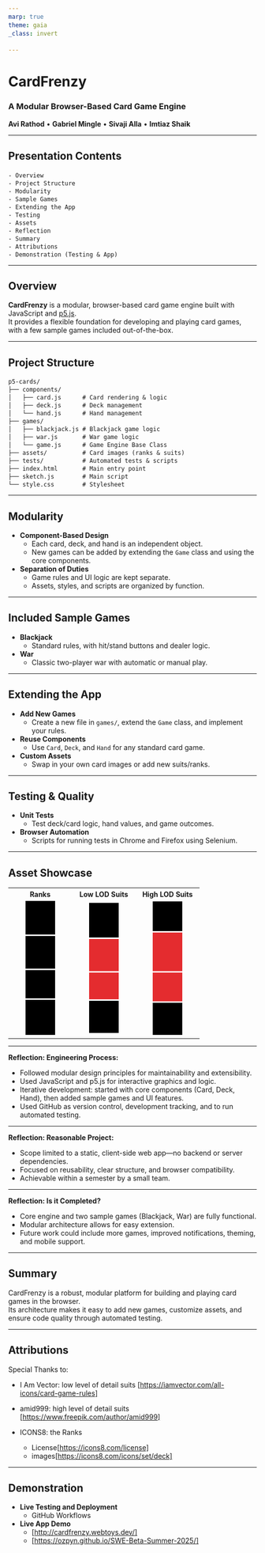```yaml
---
marp: true
theme: gaia
_class: invert

---
```


# CardFrenzy  
### A Modular Browser-Based Card Game Engine

**Avi Rathod** • **Gabriel Mingle** • **Sivaji Alla** • **Imtiaz Shaik**

---
<!-- footer: CardFrenzy : Sivaji -->
<!-- paginate: true -->

## Presentation Contents

```
- Overview
- Project Structure
- Modularity
- Sample Games
- Extending the App
- Testing
- Assets
- Reflection
- Summary
- Attributions
- Demonstration (Testing & App)
```

---
<!-- footer: CardFrenzy : Avi -->

## Overview

**CardFrenzy** is a modular, browser-based card game engine built with JavaScript and [p5.js](https://p5js.org/).  
It provides a flexible foundation for developing and playing card games, with a few sample games included out-of-the-box.

---

## Project Structure

```
p5-cards/
├── components/
│   ├── card.js      # Card rendering & logic
│   ├── deck.js      # Deck management
│   └── hand.js      # Hand management
├── games/
│   ├── blackjack.js # Blackjack game logic
│   ├── war.js       # War game logic
│   └── game.js      # Game Engine Base Class
├── assets/          # Card images (ranks & suits)
├── tests/           # Automated tests & scripts
├── index.html       # Main entry point
├── sketch.js        # Main script
└── style.css        # Stylesheet
```

---

## Modularity

- **Component-Based Design**  
  - Each card, deck, and hand is an independent object.
  - New games can be added by extending the `Game` class and using the core components.
- **Separation of Duties**  
  - Game rules and UI logic are kept separate.
  - Assets, styles, and scripts are organized by function.

---
<!-- footer: CardFrenzy : Gabriel -->


## Included Sample Games

- **Blackjack**  
  - Standard rules, with hit/stand buttons and dealer logic.
- **War**  
  - Classic two-player war with automatic or manual play.

---

## Extending the App

- **Add New Games**  
  - Create a new file in `games/`, extend the `Game` class, and implement your rules.
- **Reuse Components**  
  - Use `Card`, `Deck`, and `Hand` for any standard card game.
- **Custom Assets**  
  - Swap in your own card images or add new suits/ranks.

---

## Testing & Quality

- **Unit Tests**  
  - Test deck/card logic, hand values, and game outcomes.
- **Browser Automation**  
  - Scripts for running tests in Chrome and Firefox using Selenium.

---
<!-- footer: CardFrenzy : Sivaji -->

## Asset Showcase

<style>
  img.color-adjust {
    filter: brightness(0%);
  }

  img.color-adjust-red {
    filter: brightness(30%) sepia(100%) hue-rotate(310deg) saturate(700%) brightness(90%);
  }
</style>

<table width="100%">
  <tr>
    <th align="center">Ranks</th>
    <th align="center">Low LOD Suits</th>
    <th align="center">High LOD Suits</th>
  </tr>
  <tr>
    <td align="center" width="30%">
      <img src="p5-cards/assets/rank/king.png" width="60" class="color-adjust"/><br/>
      <img src="p5-cards/assets/rank/queen.png" width="60" class="color-adjust"/><br/>
      <img src="p5-cards/assets/rank/jack.png" width="60" class="color-adjust"/><br/>
      <img src="p5-cards/assets/rank/joker.png" width="60" class="color-adjust"/>
    </td>
    <td align="center" width="30%">
      <img src="p5-cards/assets/suits/club.png" width="60" class="color-adjust"/><br/>
      <img src="p5-cards/assets/suits/diamond.png" width="60" class="color-adjust-red"/><br/>
      <img src="p5-cards/assets/suits/heart.png" width="60" class="color-adjust-red"/><br/>
      <img src="p5-cards/assets/suits/spade.png" width="60" class="color-adjust"/>
    </td>
    <td align="center" width="30%">
      <img src="p5-cards/assets/suits/club_detail.png" width="60" class="color-adjust"/><br/>
      <img src="p5-cards/assets/suits/diamond_detail.png" width="60" class="color-adjust-red"/><br/>
      <img src="p5-cards/assets/suits/heart_detail.png" width="60" class="color-adjust-red"/><br/>
      <img src="p5-cards/assets/suits/spade_detail.png" width="60" class="color-adjust"/>
    </td>
  </tr>
</table>


---

**Reflection: Engineering Process:**  
- Followed modular design principles for maintainability and extensibility.
- Used JavaScript and p5.js for interactive graphics and logic.
- Iterative development: started with core components (Card, Deck, Hand), then added sample games and UI features.
- Used GitHub as version control, development tracking, and to run automated testing.

---

**Reflection: Reasonable Project:**  
- Scope limited to a static, client-side web app—no backend or server dependencies.
- Focused on reusability, clear structure, and browser compatibility.
- Achievable within a semester by a small team.

---
<!-- footer: CardFrenzy : Imtiaz -->


**Reflection: Is it Completed?**  
- Core engine and two sample games (Blackjack, War) are fully functional.
- Modular architecture allows for easy extension.
- Future work could include more games, improved notifications, theming, and mobile support.

---
## Summary

CardFrenzy is a robust, modular platform for building and playing card games in the browser.  
Its architecture makes it easy to add new games, customize assets, and ensure code quality through automated testing.

---
## Attributions
Special Thanks to: 
- I Am Vector: low level of detail suits [https://iamvector.com/all-icons/card-game-rules]

- amid999: high level of detail suits [https://www.freepik.com/author/amid999]

- ICONS8: the Ranks 
  - License[https://icons8.com/license]
  - images[https://icons8.com/icons/set/deck]

---
<!-- footer: CardFrenzy : Gabriel : Avi -->

## Demonstration
- **Live Testing and Deployment**
  - GitHub Workflows
- **Live App Demo**
  - [http://cardfrenzy.webtoys.dev/]
  - [https://ozpyn.github.io/SWE-Beta-Summer-2025/]